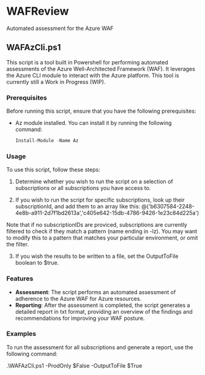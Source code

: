 # WAFReview
Automated assessment for the Azure WAF

## WAFAzCli.ps1

This script is a tool built in Powershell for performing automated assessments of the Azure Well-Architected Framework (WAF). It leverages the Azure CLI module to interact with the Azure platform.
This tool is currently still a Work in Progress (WIP).

### Prerequisites

Before running this script, ensure that you have the following prerequisites:

- Az module installed. You can install it by running the following command:

    ```powershell
    Install-Module -Name Az
    ```

### Usage

To use this script, follow these steps:

1. Determine whether you wish to run the script on a selection of subscriptions or all subscriptions you have access to.

2. If you wish to run the script for specific subscriptions, look up their subscriptionId, and add them to an array like this:
@('b6307584-2248-4e8b-a911-2d7f1bd2613a','c405e642-15db-4786-9426-1e23c84d225a')

Note that if no subscriptionIDs are proviced, subscriptions are currently filtered to check if they match a pattern (name ending in -lz).
You may want to modify this to a pattern that matches your particular environment, or omit the filter.

3. If you wish the results to be written to a file, set the OutputToFile boolean to $true.

### Features

- **Assessment**: The script performs an automated assessment of adherence to the Azure WAF for Azure resources.
- **Reporting**: After the assessment is completed, the script generates a detailed report in txt format, providing an overview of the findings and recommendations for improving your WAF posture.

### Examples

To run the assessment for all subscriptions and generate a report, use the following command:

  .\WAFAzCli.ps1 -ProdOnly $False -OutputToFile $True